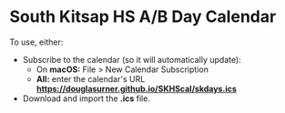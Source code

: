 # South Kitsap HS A/B Day Calendar

To use, either:

* Subscribe to the calendar (so it will automatically update):
  - On **macOS:** File > New Calendar Subscription
  - **All:** enter the calendar's URL **https://douglasurner.github.io/SKHScal/skdays.ics**
* Download and import the **.ics** file.
